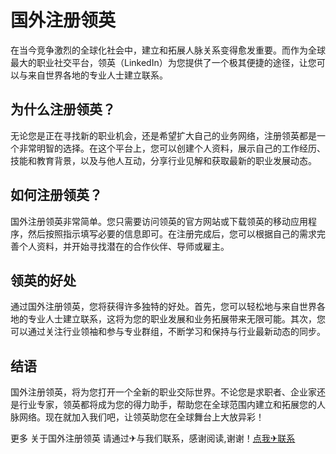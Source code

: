 # 国外注册领英

在当今竞争激烈的全球化社会中，建立和拓展人脉关系变得愈发重要。而作为全球最大的职业社交平台，领英（LinkedIn）为您提供了一个极其便捷的途径，让您可以与来自世界各地的专业人士建立联系。

## 为什么注册领英？

无论您是正在寻找新的职业机会，还是希望扩大自己的业务网络，注册领英都是一个非常明智的选择。在这个平台上，您可以创建个人资料，展示自己的工作经历、技能和教育背景，以及与他人互动，分享行业见解和获取最新的职业发展动态。

## 如何注册领英？

国外注册领英非常简单。您只需要访问领英的官方网站或下载领英的移动应用程序，然后按照指示填写必要的信息即可。在注册完成后，您可以根据自己的需求完善个人资料，并开始寻找潜在的合作伙伴、导师或雇主。

## 领英的好处

通过国外注册领英，您将获得许多独特的好处。首先，您可以轻松地与来自世界各地的专业人士建立联系，这将为您的职业发展和业务拓展带来无限可能。其次，您可以通过关注行业领袖和参与专业群组，不断学习和保持与行业最新动态的同步。

## 结语

国外注册领英，将为您打开一个全新的职业交际世界。不论您是求职者、企业家还是行业专家，领英都将成为您的得力助手，帮助您在全球范围内建立和拓展您的人脉网络。现在就加入我们吧，让领英助您在全球舞台上大放异彩！

更多 关于国外注册领英 请通过✈与我们联系，感谢阅读,谢谢！[点我✈联系](https://acc.k02.cc)
